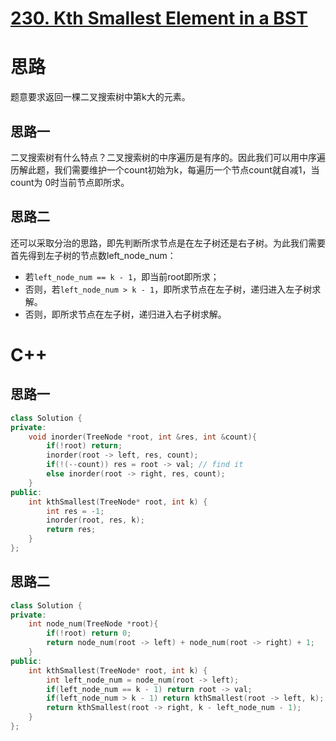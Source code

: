 # [230. Kth Smallest Element in a BST](https://leetcode.com/problems/kth-smallest-element-in-a-bst/)

# 思路
题意要求返回一棵二叉搜索树中第k大的元素。

## 思路一
二叉搜索树有什么特点？二叉搜索树的中序遍历是有序的。因此我们可以用中序遍历解此题，我们需要维护一个count初始为k，每遍历一个节点count就自减1，当count为
0时当前节点即所求。


## 思路二
还可以采取分治的思路，即先判断所求节点是在左子树还是右子树。为此我们需要首先得到左子树的节点数left_node_num：
* 若`left_node_num == k - 1`，即当前root即所求；
* 否则，若`left_node_num > k - 1`，即所求节点在左子树，递归进入左子树求解。
* 否则，即所求节点在左子树，递归进入右子树求解。



# C++
## 思路一
``` C++
class Solution {
private:
    void inorder(TreeNode *root, int &res, int &count){
        if(!root) return;
        inorder(root -> left, res, count);
        if(!(--count)) res = root -> val; // find it
        else inorder(root -> right, res, count);
    }
public:
    int kthSmallest(TreeNode* root, int k) {
        int res = -1;
        inorder(root, res, k);
        return res;
    }
};
```

## 思路二
``` C++
class Solution {
private:
    int node_num(TreeNode *root){
        if(!root) return 0;
        return node_num(root -> left) + node_num(root -> right) + 1;
    }
public:
    int kthSmallest(TreeNode* root, int k) {
        int left_node_num = node_num(root -> left);
        if(left_node_num == k - 1) return root -> val;
        if(left_node_num > k - 1) return kthSmallest(root -> left, k);
        return kthSmallest(root -> right, k - left_node_num - 1);
    }
};
```
